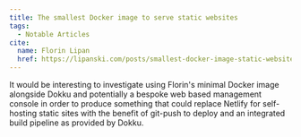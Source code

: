 ```yaml
---
title: The smallest Docker image to serve static websites
tags:
  - Notable Articles
cite:
  name: Florin Lipan
  href: https://lipanski.com/posts/smallest-docker-image-static-website
---
```


It would be interesting to investigate using Florin's minimal Docker image alongside Dokku and potentially a bespoke web based management console in order to produce something that could replace Netlify for self-hosting static sites with the benefit of git-push to deploy and an integrated build pipeline as provided by Dokku.